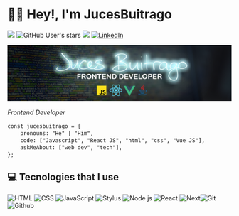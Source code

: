 <div>

# 👋🏻 Hey!, I'm JucesBuitrago

</div>

<div>

![](https://img.shields.io/github/followers/jucesbuitrago?label=follow&logo=github&style=flat-square)
![GitHub User's stars](https://img.shields.io/github/stars/jucesbuitrago?label=%E2%AD%90GitHub%20stars&style=flat-square)
![](https://komarev.com/ghpvc/?username=jucesbuitrago&style=flat-square&color=008080)
 <a href="https://www.linkedin.com/in/juliocesarbuitrago/">
        <img src="https://img.shields.io/badge/linkedIn-Julio%20Buitrago-1DB954?style=flat-square&logo=linkedin&logoColor=white&color=teal" alt="LinkedIn" title="LinkedIn">
</a>

![mi perfil](https://github.com/jucesbuitrago/jucesbuitrago/blob/main/poster.png)

<p><em>Frontend Developer</em></p>

```JS
const jucesbuitrago = {
    pronouns: "He" | "Him",
    code: ["Javascript", "React JS", "html", "css", "Vue JS"],
    askMeAbout: ["web dev", "tech"],
};
```


## 💻 Tecnologies that I use

![HTML](https://img.shields.io/badge/HTML5-E34F26?style=for-the-badge&logo=html5&logoColor=white) ![CSS](https://img.shields.io/badge/CSS3-1572B6?style=for-the-badge&logo=css3&logoColor=white) ![JavaScript](https://img.shields.io/badge/JavaScript-323330?style=for-the-badge&logo=javascript&logoColor=F7DF1E) ![Stylus](https://img.shields.io/badge/Stylus-333333?style=for-the-badge&logo=stylus&logoColor=white) ![Node js](https://img.shields.io/badge/Node.js-339933?style=for-the-badge&logo=nodedotjs&logoColor=white) ![React](https://img.shields.io/badge/React-20232A?style=for-the-badge&logo=react&logoColor=61DAFB) ![Next](https://img.shields.io/badge/next.js-000000?style=for-the-badge&logo=nextdotjs&logoColor=white)![Git](https://img.shields.io/badge/Git-F05032?style=for-the-badge&logo=git&logoColor=white) ![Github](https://img.shields.io/badge/GitHub-100000?style=for-the-badge&logo=github&logoColor=white)
